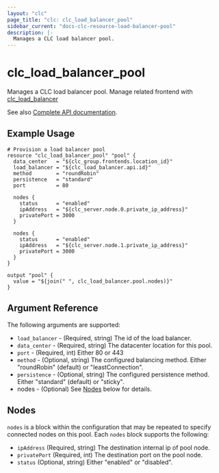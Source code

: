 ```yaml
---
layout: "clc"
page_title: "clc: clc_load_balancer_pool"
sidebar_current: "docs-clc-resource-load-balancer-pool"
description: |-
  Manages a CLC load balancer pool.
---
```


# clc\_load\_balancer\_pool

Manages a CLC load balancer pool. Manage related frontend with [clc_load_balancer](load_balancer.html)

See also [Complete API documentation](https://www.ctl.io/api-docs/v2/#shared-load-balancer).

## Example Usage


```
# Provision a load balancer pool
resource "clc_load_balancer_pool" "pool" {
  data_center   = "${clc_group.frontends.location_id}"
  load_balancer = "${clc_load_balancer.api.id}"
  method        = "roundRobin"
  persistence   = "standard"
  port          = 80

  nodes {
    status      = "enabled"
    ipAddress   = "${clc_server.node.0.private_ip_address}"
    privatePort = 3000
  }

  nodes {
    status      = "enabled"
    ipAddress   = "${clc_server.node.1.private_ip_address}"
    privatePort = 3000
  }
}

output "pool" {
  value = "${join(" ", clc_load_balancer.pool.nodes)}"
}
```


## Argument Reference

The following arguments are supported:

* `load_balancer` - (Required, string) The id of the load balancer.
* `data_center` - (Required, string) The datacenter location for this pool.
* `port` - (Required, int) Either 80 or 443
* `method` - (Optional, string) The configured balancing method. Either
  "roundRobin" (default) or "leastConnection".
* `persistence` - (Optional, string) The configured persistence
  method. Either "standard" (default) or "sticky".
* nodes - (Optional) See [Nodes](#nodes) below for details.


<a id="nodes"></a>
## Nodes


`nodes` is a block within the configuration that may be repeated to
specify connected nodes on this pool. Each `nodes` block supports the
following:

* `ipAddress` (Required, string) The destination internal ip of pool node.
* `privatePort` (Required, int) The destination port on the pool node.
* `status` (Optional, string) Either "enabled" or "disabled".






